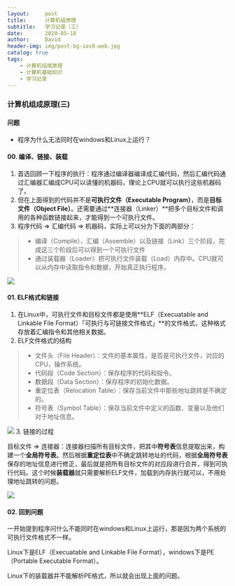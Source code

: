 ```yaml
---
layout:     post
title:      计算机组原理
subtitle:   学习记录（三）
date:       2020-05-18
author:     David
header-img: img/post-bg-ios9-web.jpg
catalog: true
tags:
    - 计算机组成原理
    - 计算机基础知识
    - 学习记录
---
```

### 计算机组成原理(三)

#### 问题

* 程序为什么无法同时在windows和Linux上运行？

#### 00. 编译、链接、装载
1. 首选回顾一下程序的执行：程序通过编译器编译成汇编代码，然后汇编代码通过汇编器汇编成CPU可以读懂的机器码，理论上CPU就可以执行这些机器码了。
2. 但在上面得到的代码并不是**可执行文件（Executable Program）**，而是**目标文件（Object File）**。还需要通过**连接器（Linker）**把多个目标文件和调用的各种函数链接起来，才能得到一个可执行文件。
3. 程序代码 => 汇编代码 => 机器码，实际上可以分为下面的两部分：

> * 编译（Compile）、汇编（Assemble）以及链接（Link）三个阶段，完成这三个阶段后可以得到一个可执行文件
> * 通过装载器（Loader）把可执行文件装载（Load）内存中。CPU就可以从内存中读取指令和数据，开始真正执行程序。

![](http://cdn.davidyw.cn/997341ed0fa9018561c7120c19cfa2a7.jpg)

#### 01. ELF格式和链接
1. 在Linux中，可执行文件和目标文件都是使用**ELF（Execuatable and Linkable File Format）「可执行与可链接文件格式」**的文件格式，这种格式存放着汇编指令和其他相关数据。
2. ELF文件格式的结构

> * 文件头（File Header）：文件的基本属性，是否是可执行文件，对应的CPU，操作系统。
> * 代码段（Code Section）：保存程序的代码和指令。
> * 数据段（Data Section）：保存程序的初始化数据。
> * 重定位表（Relocation Table）：保存当前文件中那些地址跳转是不确定的。
> * 符号表（Symbol Table）：保存当前文件中定义的函数、变量以及他们对于地址信息。

![](http://cdn.davidyw.cn/276a740d0eabf5f4be905fe7326d9fb3.jpg)
3. 链接的过程

   目标文件 => 连接器：连接器扫描所有目标文件，把其中**符号表**信息提取出来，构建一个**全局符号表**。然后根据**重定位表**中不确定跳转地址的代码，根据**全局符号表**保存的地址信息进行修正，最后就是把所有目标文件的对应段进行合并，得到可执行代码。这个时候**装载器**就只需要解析ELF文件，加载到内存执行就可以，不用处理地址跳转的问题。

   ![](http://cdn.davidyw.cn/f62da9b29aa53218f8907851df27f912.jpeg)

#### 02. 回到问题

一开始提到程序问什么不能同时在windows和Linux上运行，那是因为两个系统的可执行文件格式不一样。

Linux下是ELF（Execuatable and Linkable File Format），windows下是PE（Portable Executable Format）。

Linux下的装载器并不能解析PE格式，所以就会出现上面的问题。